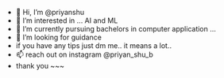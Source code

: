- 👋 Hi, I’m @priyanshu
- 👀 I’m interested in ... AI and ML
- 🌱 I’m currently pursuing bachelors in computer application ...
- 💞️ I’m looking for guidance
- if you have any tips just dm me.. it means a lot..
- 📫 reach out on instagram @priyan_shu_b
- thank you ~~~
<!---
priyanshu0095/priyanshu0095 is a ✨ special ✨ repository because its `README.md` (this file) appears on your GitHub profile.
You can click the Preview link to take a look at your changes.
--->
